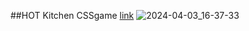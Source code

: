 ##HOT Kitchen CSSgame
[link](https://rolling-scopes-school.github.io/galiia-gr-JSFE2023Q1/RSS-CSS-Selectors/index.html)
![2024-04-03_16-37-33](https://github.com/Galiia-GR/galiia-gr-JSFE2023Q1/assets/91584873/ae747c23-f18e-4b09-a7df-cd745f5b464f)
